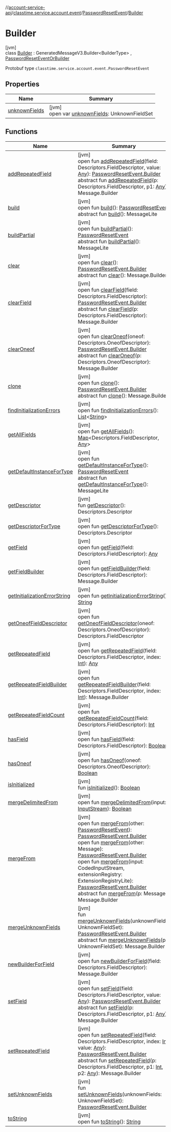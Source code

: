 //[account-service-api](../../../../index.md)/[classtime.service.account.event](../../index.md)/[PasswordResetEvent](../index.md)/[Builder](index.md)

# Builder

[jvm]\
class [Builder](index.md) : GeneratedMessageV3.Builder&lt;BuilderType&gt; , [PasswordResetEventOrBuilder](../../-password-reset-event-or-builder/index.md)

Protobuf type `classtime.service.account.event.PasswordResetEvent`

## Properties

| Name | Summary |
|---|---|
| [unknownFields](index.md#-1943318645%2FProperties%2F1931141392) | [jvm]<br>open var [unknownFields](index.md#-1943318645%2FProperties%2F1931141392): UnknownFieldSet |

## Functions

| Name | Summary |
|---|---|
| [addRepeatedField](add-repeated-field.md) | [jvm]<br>open fun [addRepeatedField](add-repeated-field.md)(field: Descriptors.FieldDescriptor, value: [Any](https://kotlinlang.org/api/latest/jvm/stdlib/kotlin/-any/index.html)): [PasswordResetEvent.Builder](index.md)<br>abstract fun [addRepeatedField](index.md#1548492405%2FFunctions%2F1931141392)(p: Descriptors.FieldDescriptor, p1: [Any](https://kotlinlang.org/api/latest/jvm/stdlib/kotlin/-any/index.html)): Message.Builder |
| [build](build.md) | [jvm]<br>open fun [build](build.md)(): [PasswordResetEvent](../index.md)<br>abstract fun [build](index.md#1948772184%2FFunctions%2F1931141392)(): MessageLite |
| [buildPartial](build-partial.md) | [jvm]<br>open fun [buildPartial](build-partial.md)(): [PasswordResetEvent](../index.md)<br>abstract fun [buildPartial](index.md#-1356961407%2FFunctions%2F1931141392)(): MessageLite |
| [clear](clear.md) | [jvm]<br>open fun [clear](clear.md)(): [PasswordResetEvent.Builder](index.md)<br>abstract fun [clear](index.md#-1915853977%2FFunctions%2F1931141392)(): Message.Builder |
| [clearField](clear-field.md) | [jvm]<br>open fun [clearField](clear-field.md)(field: Descriptors.FieldDescriptor): [PasswordResetEvent.Builder](index.md)<br>abstract fun [clearField](index.md#-544290459%2FFunctions%2F1931141392)(p: Descriptors.FieldDescriptor): Message.Builder |
| [clearOneof](clear-oneof.md) | [jvm]<br>open fun [clearOneof](clear-oneof.md)(oneof: Descriptors.OneofDescriptor): [PasswordResetEvent.Builder](index.md)<br>abstract fun [clearOneof](index.md#-1951907131%2FFunctions%2F1931141392)(p: Descriptors.OneofDescriptor): Message.Builder |
| [clone](clone.md) | [jvm]<br>open fun [clone](clone.md)(): [PasswordResetEvent.Builder](index.md)<br>abstract fun [clone](index.md#-955429289%2FFunctions%2F1931141392)(): Message.Builder |
| [findInitializationErrors](index.md#-261007872%2FFunctions%2F1931141392) | [jvm]<br>open fun [findInitializationErrors](index.md#-261007872%2FFunctions%2F1931141392)(): [List](https://docs.oracle.com/javase/8/docs/api/java/util/List.html)&lt;[String](https://docs.oracle.com/javase/8/docs/api/java/lang/String.html)&gt; |
| [getAllFields](index.md#81107720%2FFunctions%2F1931141392) | [jvm]<br>open fun [getAllFields](index.md#81107720%2FFunctions%2F1931141392)(): [Map](https://docs.oracle.com/javase/8/docs/api/java/util/Map.html)&lt;Descriptors.FieldDescriptor, [Any](https://kotlinlang.org/api/latest/jvm/stdlib/kotlin/-any/index.html)&gt; |
| [getDefaultInstanceForType](get-default-instance-for-type.md) | [jvm]<br>open fun [getDefaultInstanceForType](get-default-instance-for-type.md)(): [PasswordResetEvent](../index.md)<br>abstract fun [getDefaultInstanceForType](index.md#-889905270%2FFunctions%2F1931141392)(): MessageLite |
| [getDescriptor](get-descriptor.md) | [jvm]<br>fun [getDescriptor](get-descriptor.md)(): Descriptors.Descriptor |
| [getDescriptorForType](get-descriptor-for-type.md) | [jvm]<br>open fun [getDescriptorForType](get-descriptor-for-type.md)(): Descriptors.Descriptor |
| [getField](index.md#-447162378%2FFunctions%2F1931141392) | [jvm]<br>open fun [getField](index.md#-447162378%2FFunctions%2F1931141392)(field: Descriptors.FieldDescriptor): [Any](https://kotlinlang.org/api/latest/jvm/stdlib/kotlin/-any/index.html) |
| [getFieldBuilder](index.md#-2129042777%2FFunctions%2F1931141392) | [jvm]<br>open fun [getFieldBuilder](index.md#-2129042777%2FFunctions%2F1931141392)(field: Descriptors.FieldDescriptor): Message.Builder |
| [getInitializationErrorString](index.md#-633913823%2FFunctions%2F1931141392) | [jvm]<br>open fun [getInitializationErrorString](index.md#-633913823%2FFunctions%2F1931141392)(): [String](https://docs.oracle.com/javase/8/docs/api/java/lang/String.html) |
| [getOneofFieldDescriptor](index.md#714659727%2FFunctions%2F1931141392) | [jvm]<br>open fun [getOneofFieldDescriptor](index.md#714659727%2FFunctions%2F1931141392)(oneof: Descriptors.OneofDescriptor): Descriptors.FieldDescriptor |
| [getRepeatedField](index.md#757808048%2FFunctions%2F1931141392) | [jvm]<br>open fun [getRepeatedField](index.md#757808048%2FFunctions%2F1931141392)(field: Descriptors.FieldDescriptor, index: [Int](https://kotlinlang.org/api/latest/jvm/stdlib/kotlin/-int/index.html)): [Any](https://kotlinlang.org/api/latest/jvm/stdlib/kotlin/-any/index.html) |
| [getRepeatedFieldBuilder](index.md#1739181525%2FFunctions%2F1931141392) | [jvm]<br>open fun [getRepeatedFieldBuilder](index.md#1739181525%2FFunctions%2F1931141392)(field: Descriptors.FieldDescriptor, index: [Int](https://kotlinlang.org/api/latest/jvm/stdlib/kotlin/-int/index.html)): Message.Builder |
| [getRepeatedFieldCount](index.md#-173970699%2FFunctions%2F1931141392) | [jvm]<br>open fun [getRepeatedFieldCount](index.md#-173970699%2FFunctions%2F1931141392)(field: Descriptors.FieldDescriptor): [Int](https://kotlinlang.org/api/latest/jvm/stdlib/kotlin/-int/index.html) |
| [hasField](index.md#-1918409934%2FFunctions%2F1931141392) | [jvm]<br>open fun [hasField](index.md#-1918409934%2FFunctions%2F1931141392)(field: Descriptors.FieldDescriptor): [Boolean](https://kotlinlang.org/api/latest/jvm/stdlib/kotlin/-boolean/index.html) |
| [hasOneof](index.md#968940690%2FFunctions%2F1931141392) | [jvm]<br>open fun [hasOneof](index.md#968940690%2FFunctions%2F1931141392)(oneof: Descriptors.OneofDescriptor): [Boolean](https://kotlinlang.org/api/latest/jvm/stdlib/kotlin/-boolean/index.html) |
| [isInitialized](is-initialized.md) | [jvm]<br>fun [isInitialized](is-initialized.md)(): [Boolean](https://kotlinlang.org/api/latest/jvm/stdlib/kotlin/-boolean/index.html) |
| [mergeDelimitedFrom](index.md#-1336900005%2FFunctions%2F1931141392) | [jvm]<br>open fun [mergeDelimitedFrom](index.md#-1336900005%2FFunctions%2F1931141392)(input: [InputStream](https://docs.oracle.com/javase/8/docs/api/java/io/InputStream.html)): [Boolean](https://kotlinlang.org/api/latest/jvm/stdlib/kotlin/-boolean/index.html) |
| [mergeFrom](merge-from.md) | [jvm]<br>open fun [mergeFrom](merge-from.md)(other: [PasswordResetEvent](../index.md)): [PasswordResetEvent.Builder](index.md)<br>open fun [mergeFrom](merge-from.md)(other: Message): [PasswordResetEvent.Builder](index.md)<br>open fun [mergeFrom](merge-from.md)(input: CodedInputStream, extensionRegistry: ExtensionRegistryLite): [PasswordResetEvent.Builder](index.md)<br>abstract fun [mergeFrom](index.md#-2053524476%2FFunctions%2F1931141392)(p: Message): Message.Builder |
| [mergeUnknownFields](merge-unknown-fields.md) | [jvm]<br>fun [mergeUnknownFields](merge-unknown-fields.md)(unknownFields: UnknownFieldSet): [PasswordResetEvent.Builder](index.md)<br>abstract fun [mergeUnknownFields](index.md#-702483056%2FFunctions%2F1931141392)(p: UnknownFieldSet): Message.Builder |
| [newBuilderForField](index.md#375534622%2FFunctions%2F1931141392) | [jvm]<br>open fun [newBuilderForField](index.md#375534622%2FFunctions%2F1931141392)(field: Descriptors.FieldDescriptor): Message.Builder |
| [setField](set-field.md) | [jvm]<br>open fun [setField](set-field.md)(field: Descriptors.FieldDescriptor, value: [Any](https://kotlinlang.org/api/latest/jvm/stdlib/kotlin/-any/index.html)): [PasswordResetEvent.Builder](index.md)<br>abstract fun [setField](index.md#-747875748%2FFunctions%2F1931141392)(p: Descriptors.FieldDescriptor, p1: [Any](https://kotlinlang.org/api/latest/jvm/stdlib/kotlin/-any/index.html)): Message.Builder |
| [setRepeatedField](set-repeated-field.md) | [jvm]<br>open fun [setRepeatedField](set-repeated-field.md)(field: Descriptors.FieldDescriptor, index: [Int](https://kotlinlang.org/api/latest/jvm/stdlib/kotlin/-int/index.html), value: [Any](https://kotlinlang.org/api/latest/jvm/stdlib/kotlin/-any/index.html)): [PasswordResetEvent.Builder](index.md)<br>abstract fun [setRepeatedField](index.md#1861140706%2FFunctions%2F1931141392)(p: Descriptors.FieldDescriptor, p1: [Int](https://kotlinlang.org/api/latest/jvm/stdlib/kotlin/-int/index.html), p2: [Any](https://kotlinlang.org/api/latest/jvm/stdlib/kotlin/-any/index.html)): Message.Builder |
| [setUnknownFields](set-unknown-fields.md) | [jvm]<br>fun [setUnknownFields](set-unknown-fields.md)(unknownFields: UnknownFieldSet): [PasswordResetEvent.Builder](index.md) |
| [toString](index.md#-356846056%2FFunctions%2F1931141392) | [jvm]<br>open fun [toString](index.md#-356846056%2FFunctions%2F1931141392)(): [String](https://docs.oracle.com/javase/8/docs/api/java/lang/String.html) |
